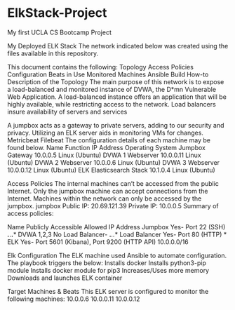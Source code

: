 # ElkStack-Project
My first UCLA CS Bootcamp Project


My Deployed ELK Stack
The network indicated below was created using the files available in this repository.


This document contains the following:
Topology
Access Policies
Configuration
Beats in Use
Monitored Machines
Ansible Build How-to
Description of the Topology
The main purpose of this network is to expose a load-balanced and monitored instance of DVWA, the D*mn Vulnerable Web Application.
A load-balanced instance offers an application that will be highly available, while restricting access to the network.
Load balancers insure availability of servers and services


A jumpbox acts as a gateway to private servers, adding to our security and privacy. 
Utilizing an ELK server aids in monitoring VMs for changes.
Metricbeat
Filebeat 
The configuration details of each machine may be found below.
Name
Function
IP Address
Operating System
Jumpbox
Gateway
10.0.0.5
Linux (Ubuntu)
DVWA 1
Webserver
10.0.0.11
Linux (Ubuntu)
DVWA 2
Webserver
10.0.0.6
Linux (Ubuntu)
DVWA 3
Webserver
10.0.0.12
Linux (Ubuntu)
ELK
Elasticsearch Stack
10.1.0.4
Linux (Ubuntu)

Access Policies
The internal machines can’t be accessed from the public Internet.
Only the jumpbox machine can accept connections from the Internet.
Machines within the network can only be accessed by the jumpbox.
jumpbox
Public IP: 20.69.121.39
Private IP: 10.0.0.5
Summary of access policies:

Name
Publicly Accessible
Allowed IP Address
Jumpbox
Yes- Port 22 (SSH)
***.***.**.***
DVWA 1,2,3
No
Load Balancer- 
**.***.**.**
Load Balancer
Yes- Port 80 (HTTP)
*
ELK
Yes- Port 5601 (Kibana), Port 9200 (HTTP API)
10.0.0.0/16

Elk Configuration
The ELK machine used Ansible to automate configuration.
The playbook triggers the below:
Installs docker
Installs python3-pip module
Installs docker module for pip3
Increases/Uses more memory
Downloads and launches ELK container

Target Machines & Beats
This ELK server is configured to monitor the following machines:
10.0.0.6
10.0.0.11
10.0.0.12
